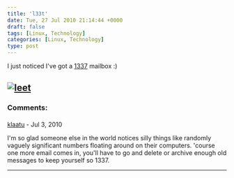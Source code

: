 ```yaml
---
title: 'l33t'
date: Tue, 27 Jul 2010 21:14:44 +0000
draft: false
tags: [Linux, Technology]
categories: [Linux, Technology]
type: post
---
```


I just noticed I've got a [1337](http://en.wikipedia.org/wiki/Leet) mailbox :)

[![](http://zeusville.files.wordpress.com/2010/07/leet.png "leet")](http://zeusville.files.wordpress.com/2010/07/leet.png)
---
### Comments:
####
[klaatu](http://www.thebadapples.info "gort.klaatu@gmail.com") - <time datetime="2010-07-28 07:59:13">Jul 3, 2010</time>

I'm so glad someone else in the world notices silly things like randomly vaguely significant numbers floating around on their computers. 'course one more email comes in, you'll have to go and delete or archive enough old messages to keep yourself so 1337.
<hr />

